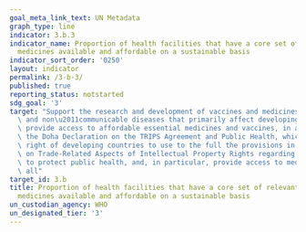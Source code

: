 ```yaml
---
goal_meta_link_text: UN Metadata
graph_type: line
indicator: 3.b.3
indicator_name: Proportion of health facilities that have a core set of relevant essential
  medicines available and affordable on a sustainable basis
indicator_sort_order: '0250'
layout: indicator
permalink: /3-b-3/
published: true
reporting_status: notstarted
sdg_goal: '3'
target: "Support the research and development of vaccines and medicines for the communicable\
  \ and non\u2011communicable diseases that primarily affect developing countries,\
  \ provide access to affordable essential medicines and vaccines, in accordance with\
  \ the Doha Declaration on the TRIPS Agreement and Public Health, which affirms the\
  \ right of developing countries to use to the full the provisions in the Agreement\
  \ on Trade-Related Aspects of Intellectual Property Rights regarding flexibilities\
  \ to protect public health, and, in particular, provide access to medicines for\
  \ all"
target_id: 3.b
title: Proportion of health facilities that have a core set of relevant essential
  medicines available and affordable on a sustainable basis
un_custodian_agency: WHO
un_designated_tier: '3'
---
```


